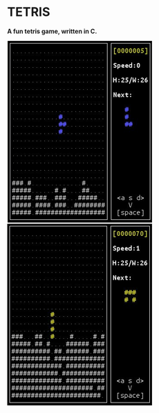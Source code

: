 <H1>TETRIS</H1>

<strong>A fun tetris game, written in C.</strong>

<img src="https://raw.githubusercontent.com/kirimaks/tetris/master/pics/pic1.png" border="0" alt="tetris">
&nbsp;
<img src="https://raw.githubusercontent.com/kirimaks/tetris/master/pics/pic2.png" border="0" alt="tetris">
